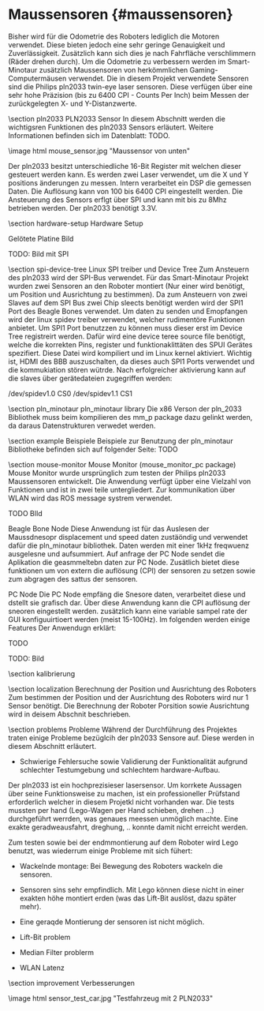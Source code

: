 Maussensoren {#maussensoren}
===

Bisher wird für die Odometrie des Roboters lediglich die Motoren verwendet. Diese bieten jedoch eine sehr geringe Genauigkeit und Zuverlässigkeit. Zusätzlich kann sich dies je nach Fahrfläche verschlimmern (Räder drehen durch). Um die Odometrie zu verbessern werden im Smart-Minotaur zusätzlich Maussensoren von herkömmlichen Gaming-Computermäusen verwendet. Die in diesem Projekt verwendete Sensoren sind die Philips pln2033 twin-eye laser sensoren. Diese verfügen über eine sehr hohe Präzision (bis zu 6400 CPI - Counts Per Inch) beim Messen der zurückgelegten X- und Y-Distanzwerte.

\section pln2033 PLN2033 Sensor
In diesem Abschnitt werden die wichtigsren Funktionen des pln2033 Sensors erläutert. Weitere Informationen befinden sich im Datenblatt: TODO.

\image html mouse_sensor.jpg "Maussensor von unten"

Der pln2033 besitzt unterschiedliche 16-Bit Register mit welchen dieser gesteuert werden kann. Es werden zwei Laser verwendet, um die X und Y positions änderungen zu messen. Intern verarbeitet ein DSP die gemessen Daten. Die Auflösung kann von 100 bis 6400 CPI eingestellt werden. Die Ansteuerung des Sensors erflgt über SPI und kann mit bis zu 8Mhz betrieben werden. Der pln2033 benötigt 3.3V.

\section hardware-setup Hardware Setup

Gelötete Platine Bild

TODO: Bild mit SPI

\section spi-device-tree Linux SPI treiber und Device Tree
Zum Ansteuern des pln2033 wird der SPI-Bus verwendet. Für das Smart-Minotaur Projekt wurden zwei Sensoren an den Roboter montiert (Nur einer wird benötigt, um Position und Ausrichtung zu bestimmen). Da zum Ansteuern von zwei Slaves auf dem SPI Bus zwei Chip sleects benötigt werden wird der SPI1 Port des Beagle Bones verwendet. Um daten zu senden und Emopfangen wird der linux spidev treiber verwendet, welcher rudimentöre Funktionen anbietet. Um SPI1  Port benutzzen zu können muss dieser erst im Device Tree registreirt werden. Dafür wird eine device teree source file benötigt, welche die korrekten Pins, register und funktionaklittäten des SPUI Gerätes spezifiert. Diese Datei wird kompiliert und im Linux kernel aktiviert. Wichtig ist, HDMI des BBB auszuschalten, da dieses auch SPI1 Ports verwendet und die kommukiation stören wütrde. Nach erfolgreicher aktivierung kann auf die slaves über gerätedateien zugegriffen werden:

/dev/spidev1.0 CS0
/dev/spidev1.1 CS1

\section pln_minotaur pln_minotaur library
Die x86 Verson der pln_2033 Bibliothek muss beim kompilieren des mm_p package dazu gelinkt werden, da daraus Datenstrukturen verwedet werden.

\section example Beispiele
Beispiele zur Benutzung der pln_minotaur Bibliotheke befinden sich auf folgender Seite: TODO

\section mouse-monitor Mouse Monitor (mouse_monitor_pc package)
Mouse Monitor wurde ursprünglich zum testen der Philips pln2033 Maussensoren entwickelt. Die Anwendung verfügt üpber eine Vielzahl von Funktionen und ist in zwei teile untergliedert. Zur kommunikation über WLAN wird das ROS message systrem verwendet.

TODO BIld

Beagle Bone Node
Diese Anwendung ist für das Auslesen der Maussdnesopr displacement und speed daten zustäöndig und verwendet dafür die pln_minotaur bibliothek. Daten werden mit einer 1kHz freqwuenz ausgelesne und aufsummiert. Auf anfrage der PC Node sendet die Aplikation die geasmmeltebn daten zur PC Node. Zusätlich bietet diese funktionen um von extern die auflösung (CPI) der sensoren zu setzen sowie zum abgragen des sattus der sensoren.

PC Node
Die PC Node empfäng die Snesore daten, verarbeitet diese und dstellt sie grafisch dar. Über diese Anwendung kann die CPI auflösung der sneoren eingestellt werden. zusätzlich kann eine variable sampel rate der GUI konfiguuirtioert werden (meist 15-100Hz). Im folgenden werden einige Features Der Anwendugn erklärt:

TODO

TODO: Bild

\section kalibrierung

\section localization Berechnung der Position und Ausrichtung des Roboters
Zum bestimmen der Position und der Ausrichtung des Roboters wird nur 1 Sensor benötigt. Die Berechnung der Roboter Porsition sowie Ausrichtung wird in deisem Abschnit beschrieben.

\section problems Probleme
Während der Durchführung des Projektes traten einige Probleme bezüglcih der pln2033 Sensore auf. Diese werden in diesem Abschnitt erläutert.

* Schwierige Fehlersuche sowie Validierung der Funktionalität aufgrund schlechter Testumgebung und schlechtem hardware-Aufbau.

Der pln2033 ist ein hochprezisieser lasersensor. Um korrkete Aussagen über seine Funktionsweise zu machen, ist ein professioneller Prüfstand erforderlich welcher in diesem Projetkl nicht vorhanden war. Die tests mussten per hand (Lego-Wagen per Hand schieben, drehen ...) durchgeführt werrden, was genaues meessen unmöglich machte. Eine exakte geradweausfahrt, dreghung, .. konnte damit nicht erreicht werden.

Zum testen sowie bei der endmmontierung auf dem Roboter wird Lego benutzt, was wiederrum einige Probleme mit sich fühert:
* Wackelnde montage: Bei Bewegung des Roboters wackeln die sensoren.
* Sensoren sins sehr empfindlich. Mit Lego können diese nicht in einer exakten höhe montiert erden (was das Lift-Bit auslöst, dazu später mehr).
* Eine geraqde Montierung der sensoren ist nicht möglich.

* Lift-Bit problem
* Median Filter problerm
* WLAN Latenz

\section improvement Verbesserungen



\image html sensor_test_car.jpg "Testfahrzeug mit 2 PLN2033"

